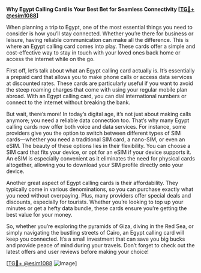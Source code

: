 **Why Egypt Calling Card is Your Best Bet for Seamless Connectivity [[TG💪+ @esim1088](https://t.me/s/esim1088)]**

When planning a trip to Egypt, one of the most essential things you need to consider is how you’ll stay connected. Whether you’re there for business or leisure, having reliable communication can make all the difference. This is where an Egypt calling card comes into play. These cards offer a simple and cost-effective way to stay in touch with your loved ones back home or access the internet while on the go.

First off, let’s talk about what an Egypt calling card actually is. It’s essentially a prepaid card that allows you to make phone calls or access data services at discounted rates. These cards are particularly useful if you want to avoid the steep roaming charges that come with using your regular mobile plan abroad. With an Egypt calling card, you can dial international numbers or connect to the internet without breaking the bank.

But wait, there’s more! In today’s digital age, it’s not just about making calls anymore; you need a reliable data connection too. That’s why many Egypt calling cards now offer both voice and data services. For instance, some providers give you the option to switch between different types of SIM cards—whether you need a traditional SIM card, a nano-SIM, or even an eSIM. The beauty of these options lies in their flexibility. You can choose a SIM card that fits your device, or opt for an eSIM if your device supports it. An eSIM is especially convenient as it eliminates the need for physical cards altogether, allowing you to download your SIM profile directly onto your device.

Another great aspect of Egypt calling cards is their affordability. They typically come in various denominations, so you can purchase exactly what you need without overpaying. Plus, many providers offer special deals and discounts, especially for tourists. Whether you’re looking to top up your minutes or get a hefty data bundle, these cards ensure you’re getting the best value for your money.

So, whether you’re exploring the pyramids of Giza, diving in the Red Sea, or simply navigating the bustling streets of Cairo, an Egypt calling card will keep you connected. It’s a small investment that can save you big bucks and provide peace of mind during your travels. Don’t forget to check out the latest offers and user reviews before making your choice!

[[TG💪+ @esim1088](https://t.me/s/esim1088) ![Image](https://i.postimg.cc/Y0z9fWf4/image.png)]